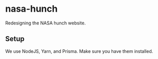 # nasa-hunch

Redesigning the NASA hunch website.

## Setup

We use NodeJS, Yarn, and Prisma. Make sure you have them installed.
